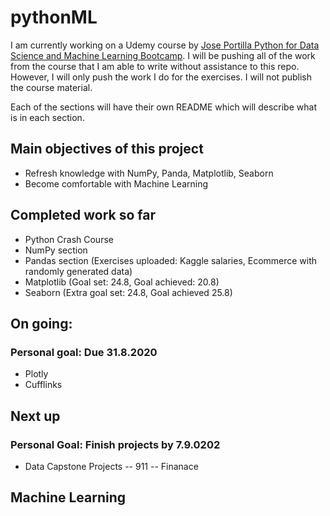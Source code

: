 # pythonML
I am currently working on a Udemy course by [Jose Portilla Python for Data Science and Machine Learning Bootcamp](https://www.udemy.com/course/python-for-data-science-and-machine-learning-bootcamp/). 
I will be pushing all of the work from the course that I am able to write without assistance to this repo. 
However, I will only push the work I do for the exercises. I will not publish the course material.

Each of the sections will have their own README which will describe what is in each section.

## Main objectives of this project
- Refresh knowledge with NumPy, Panda, Matplotlib, Seaborn
- Become comfortable with Machine Learning


## Completed work so far
- Python Crash Course
- NumPy section 
- Pandas section (Exercises uploaded: Kaggle salaries, Ecommerce with randomly generated data)
- Matplotlib (Goal set: 24.8, Goal achieved: 20.8)
- Seaborn (Extra goal set: 24.8, Goal achieved 25.8)

## On going:
### Personal goal: Due 31.8.2020
- Plotly
- Cufflinks

## Next up
### Personal Goal: Finish projects by 7.9.0202
- Data Capstone Projects
-- 911
-- Finanace


## Machine Learning
